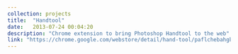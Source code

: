 ```yaml
---
collection: projects
title:  "Handtool"
date:   2013-07-24 00:04:20
description: "Chrome extension to bring Photoshop Handtool to the web"
link: "https://chrome.google.com/webstore/detail/hand-tool/paflchebahgbgeambpbhoieeanaddehf"
---
```

